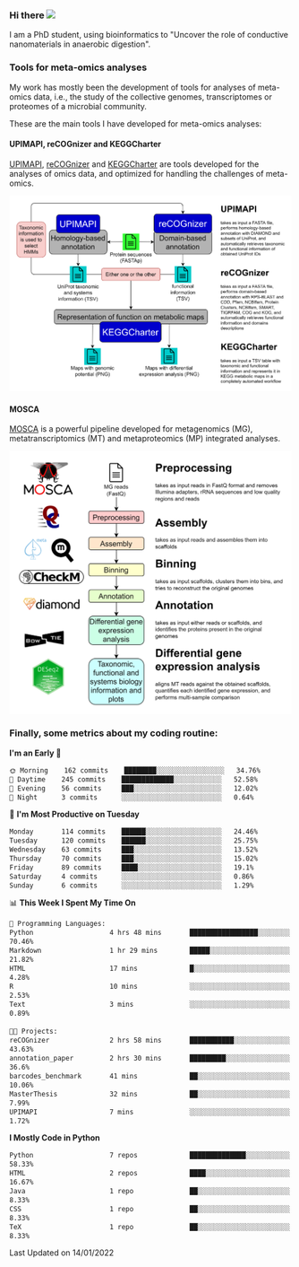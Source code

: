 ### Hi there <img src="https://media.giphy.com/media/hvRJCLFzcasrR4ia7z/giphy.gif" width="25px">

I am a PhD student, using bioinformatics to "Uncover the role of conductive nanomaterials in anaerobic digestion".

### Tools for meta-omics analyses

My work has mostly been the development of tools for analyses of meta-omics data, i.e., the study of the collective genomes, transcriptomes or proteomes of a microbial community.

These are the main tools I have developed for meta-omics analyses:

#### UPIMAPI, reCOGnizer and KEGGCharter

[UPIMAPI](https://github.com/iquasere/UPIMAPI), [reCOGnizer](https://github.com/iquasere/reCOGnizer) and [KEGGCharter](https://github.com/iquasere/KEGGCharter) are tools developed for the analyses of omics data, and optimized for handling the challenges of meta-omics.

<p align="center">
    <img src="assets/annotation_workflow.png">
</p>

#### MOSCA

[MOSCA](https://github.com/iquasere/MOSCA) is a powerful pipeline developed for metagenomics (MG), metatranscriptomics (MT) and metaproteomics (MP) integrated analyses.

<p align="center">
    <img src="assets/mosca_workflow.png" align="center" width="700">
</p>


### Finally, some metrics about my coding routine:

<!--START_SECTION:waka-->
**I'm an Early 🐤** 

```text
🌞 Morning    162 commits    ████████░░░░░░░░░░░░░░░░░   34.76% 
🌆 Daytime    245 commits    █████████████░░░░░░░░░░░░   52.58% 
🌃 Evening    56 commits     ███░░░░░░░░░░░░░░░░░░░░░░   12.02% 
🌙 Night      3 commits      ░░░░░░░░░░░░░░░░░░░░░░░░░   0.64%

```
📅 **I'm Most Productive on Tuesday** 

```text
Monday       114 commits    ██████░░░░░░░░░░░░░░░░░░░   24.46% 
Tuesday      120 commits    ██████░░░░░░░░░░░░░░░░░░░   25.75% 
Wednesday    63 commits     ███░░░░░░░░░░░░░░░░░░░░░░   13.52% 
Thursday     70 commits     ███░░░░░░░░░░░░░░░░░░░░░░   15.02% 
Friday       89 commits     ████░░░░░░░░░░░░░░░░░░░░░   19.1% 
Saturday     4 commits      ░░░░░░░░░░░░░░░░░░░░░░░░░   0.86% 
Sunday       6 commits      ░░░░░░░░░░░░░░░░░░░░░░░░░   1.29%

```


📊 **This Week I Spent My Time On** 

```text
💬 Programming Languages: 
Python                   4 hrs 48 mins       █████████████████░░░░░░░░   70.46% 
Markdown                 1 hr 29 mins        █████░░░░░░░░░░░░░░░░░░░░   21.82% 
HTML                     17 mins             █░░░░░░░░░░░░░░░░░░░░░░░░   4.28% 
R                        10 mins             ░░░░░░░░░░░░░░░░░░░░░░░░░   2.53% 
Text                     3 mins              ░░░░░░░░░░░░░░░░░░░░░░░░░   0.89%

🐱‍💻 Projects: 
reCOGnizer               2 hrs 58 mins       ███████████░░░░░░░░░░░░░░   43.63% 
annotation_paper         2 hrs 30 mins       █████████░░░░░░░░░░░░░░░░   36.6% 
barcodes_benchmark       41 mins             ██░░░░░░░░░░░░░░░░░░░░░░░   10.06% 
MasterThesis             32 mins             ██░░░░░░░░░░░░░░░░░░░░░░░   7.99% 
UPIMAPI                  7 mins              ░░░░░░░░░░░░░░░░░░░░░░░░░   1.72%

```

**I Mostly Code in Python** 

```text
Python                   7 repos             ██████████████░░░░░░░░░░░   58.33% 
HTML                     2 repos             ████░░░░░░░░░░░░░░░░░░░░░   16.67% 
Java                     1 repo              ██░░░░░░░░░░░░░░░░░░░░░░░   8.33% 
CSS                      1 repo              ██░░░░░░░░░░░░░░░░░░░░░░░   8.33% 
TeX                      1 repo              ██░░░░░░░░░░░░░░░░░░░░░░░   8.33%

```



 Last Updated on 14/01/2022
<!--END_SECTION:waka-->
